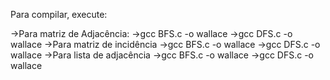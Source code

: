 Para compilar, execute:

->Para matriz de Adjacência:
  ->gcc BFS.c -o wallace
  ->gcc DFS.c -o wallace
->Para matriz de incidência
   ->gcc BFS.c -o wallace
   ->gcc DFS.c -o wallace
->Para lista de adjacência
   ->gcc BFS.c -o wallace
   ->gcc DFS.c -o wallace

